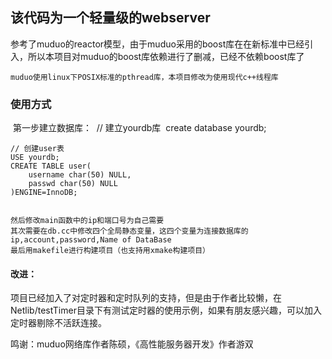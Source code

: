 ## 该代码为一个轻量级的webserver
​    参考了muduo的reactor模型，由于muduo采用的boost库在在新标准中已经引入，所以本项目对muduo的boost库依赖进行了删减，已经不依赖boost库了

    muduo使用linux下POSIX标准的pthread库，本项目修改为使用现代c++线程库

### 使用方式
​    第一步建立数据库：
​    // 建立yourdb库
​    create database yourdb;

    // 创建user表
    USE yourdb;
    CREATE TABLE user(
        username char(50) NULL,
        passwd char(50) NULL
    )ENGINE=InnoDB;


    然后修改main函数中的ip和端口号为自己需要
    其次需要在db.cc中修改四个全局静态变量，这四个变量为连接数据库的ip,account,password,Name of DataBase
    最后用makefile进行构建项目（也支持用xmake构建项目）

#### 改进：
​    项目已经加入了对定时器和定时队列的支持，但是由于作者比较懒，在Netlib/testTimer目录下有测试定时器的使用示例，如果有朋友感兴趣，可以加入定时器剔除不活跃连接。

鸣谢：muduo网络库作者陈硕，《高性能服务器开发》作者游双
    

